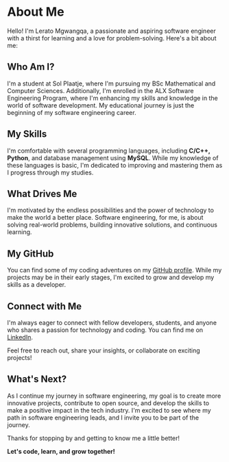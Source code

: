 # About Me

Hello! I'm Lerato Mgwangqa, a passionate and aspiring software engineer with a thirst for learning and a love for problem-solving. Here's a bit about me:

## Who Am I?

I'm a student at Sol Plaatje, where I'm pursuing my BSc Mathematical and Computer Sciences. Additionally, I'm enrolled in the ALX Software Engineering Program, where I'm enhancing my skills and knowledge in the world of software development. My educational journey is just the beginning of my software engineering career.

## My Skills

I'm comfortable with several programming languages, including **C/C++, Python**, and database management using **MySQL**. While my knowledge of these languages is basic, I'm dedicated to improving and mastering them as I progress through my studies.

## What Drives Me

I'm motivated by the endless possibilities and the power of technology to make the world a better place. Software engineering, for me, is about solving real-world problems, building innovative solutions, and continuous learning.

## My GitHub

You can find some of my coding adventures on my [GitHub profile](https://github.com/Ivyratermgwangqa). While my projects may be in their early stages, I'm excited to grow and develop my skills as a developer.

## Connect with Me

I'm always eager to connect with fellow developers, students, and anyone who shares a passion for technology and coding. You can find me on [LinkedIn](https://www.linkedin.com/in/lerato-mgwangqa-941344238).

Feel free to reach out, share your insights, or collaborate on exciting projects!

## What's Next?

As I continue my journey in software engineering, my goal is to create more innovative projects, contribute to open source, and develop the skills to make a positive impact in the tech industry. I'm excited to see where my path in software engineering leads, and I invite you to be part of the journey.

Thanks for stopping by and getting to know me a little better!

**Let's code, learn, and grow together!**
